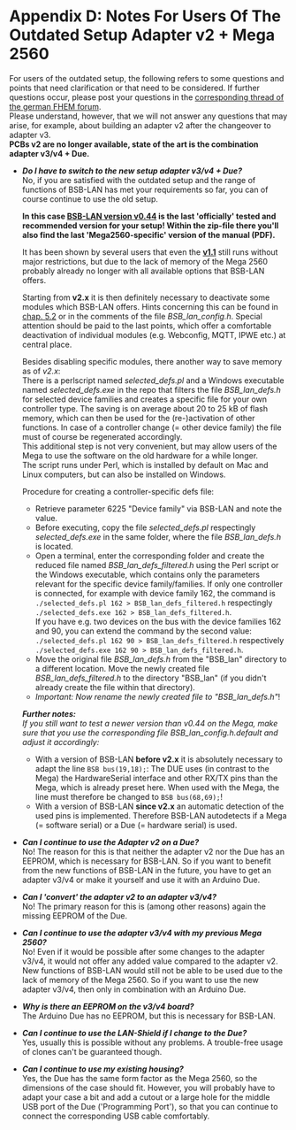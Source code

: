 # Appendix D: Notes For Users Of The Outdated Setup Adapter v2 + Mega 2560

For users of the outdated setup, the following refers to some questions and points that need clarification or that need to 
be considered. If further questions occur, please post your questions in the [corresponding thread of the german FHEM forum](https://forum.fhem.de/index.php/topic,29762.0.html).  
Please understand, however, that we will not answer any questions that may arise, for example, about building an adapter v2 after the changeover to adapter v3.  
**PCBs v2 are no longer available, state of the art is the combination adapter v3/v4 + Due.**  
  
- ***Do I have to switch to the new setup adapter v3/v4 + Due?***  
No, if you are satisfied with the outdated setup and the range of functions of BSB-LAN has met your requirements so far, 
you can of course continue to use the old setup.  
  
  **In this case [BSB-LAN version v0.44](https://github.com/fredlcore/bsb_lan/releases/tag/v0.44) is the last 'officially' 
tested and recommended version for your setup! Within the zip-file there you'll also find the last 'Mega2560-specific' version of the manual (PDF).**  
  
  It has been shown by several users that even the **[v1.1](https://github.com/fredlcore/bsb_lan/releases/tag/v1.1)** still runs without major restrictions, but due to the lack of memory of the Mega 2560 probably already no longer with all available options that BSB-LAN offers.  
  
  Starting from **v2.x** it is then definitely necessary to deactivate some modules which BSB-LAN offers. Hints concerning this can be found in [chap. 5.2](chap05.md#52-configuration-by-adjusting-the-settings-within-bsb_lan_configh) or in the comments of the file *BSB_lan_config.h*. Special attention should be paid to the last points, which offer a comfortable deactivation of individual modules (e.g. Webconfig, MQTT, IPWE etc.) at central place. 
   
  Besides disabling specific modules, there another way to save memory as of *v2.x*:  
There is a perlscript named *selected_defs.pl* and a Windows executable named *selected_defs.exe* in the repo that filters the file *BSB_lan_defs.h* for selected device families and creates a specific file for your own controller type. The saving is on average about 20 to 25 kB of flash memory, which can then be used for the (re-)activation of other functions. In case of a controller change (= other device family) the file must of course be regenerated accordingly.  
  This additional step is not very convenient, but may allow users of the Mega to use the software on the old hardware for a while longer.  
  The script runs under Perl, which is installed by default on Mac and Linux computers, but can also be installed on Windows.
   
  Procedure for creating a controller-specific defs file:  
  - Retrieve parameter 6225 "Device family" via BSB-LAN and note the value.  
  - Before executing, copy the file *selected_defs.pl* respectingly *selected_defs.exe* in the same folder, where the file *BSB_lan_defs.h* is located.   
  - Open a terminal, enter the corresponding folder and create the reduced file named *BSB_lan_defs_filtered.h* using the Perl script or the Windows executable, which contains only the parameters relevant for the specific device family/families. If only one controller is connected, for example with device family 162, the command is  
  `./selected_defs.pl 162 > BSB_lan_defs_filtered.h` respectingly  
  `./selected_defs.exe 162 > BSB_lan_defs_filtered.h`.  
  If you have e.g. two devices on the bus with the device families 162 and 90, you can extend the command by the second value:  
  `./selected_defs.pl 162 90 > BSB_lan_defs_filtered.h` respectively  
  `./selected_defs.exe 162 90 > BSB_lan_defs_filtered.h`.    
  - Move the original file *BSB_lan_defs.h* from the "BSB_lan" directory to a different location. Move the newly created file *BSB_lan_defs_filtered.h* to the directory "BSB_lan" (if you didn't already create the file within that directory).  
  - *Important: Now rename the newly created file to "BSB_lan_defs.h"*!  
  
  ***Further notes:***  
  *If you still want to test a newer version than v0.44 on the Mega, make sure that you use the corresponding file BSB_lan_config.h.default and adjust it accordingly:*    
  - With a version of BSB-LAN **before v2.x** it is absolutely necessary to adapt the line `BSB bus(19,18);`: The DUE uses (in contrast to the Mega) the HardwareSerial interface and other RX/TX pins than the Mega, which is already preset here. When used with the Mega, the line must therefore be changed to `BSB bus(68,69);`!  
  - With a version of BSB-LAN **since v2.x** an automatic detection of the used pins is implemented. Therefore BSB-LAN autodetects if a Mega (= software serial) or a Due (= hardware serial) is used.    
  
- ***Can I continue to use the Adapter v2 on a Due?***  
No! The reason for this is that neither the adapter v2 nor the Due has an EEPROM, which is necessary for BSB-LAN.
So if you want to benefit from the new functions of BSB-LAN in the future, you have to get an adapter v3/v4 or make it yourself 
and use it with an Arduino Due.  
  
- ***Can I 'convert' the adapter v2 to an adapter v3/v4?***  
No! The primary reason for this is (among other reasons) again the missing EEPROM of the Due.  
  
- ***Can I continue to use the adapter v3/v4 with my previous Mega 2560?***  
No! Even if it would be possible after some changes to the adapter v3/v4, it would not offer any added value compared to the 
adapter v2. New functions of BSB-LAN would still not be able to be used due to the lack of memory of the Mega 2560. 
So if you want to use the new adapter v3/v4, then only in combination with an Arduino Due.  
  
- ***Why is there an EEPROM on the v3/v4 board?***  
The Arduino Due has no EEPROM, but this is necessary for BSB-LAN.  
  
- ***Can I continue to use the LAN-Shield if I change to the Due?***  
Yes, usually this is possible without any problems. A trouble-free usage of clones can't be guaranteed though.  
  
- ***Can I continue to use my existing housing?***  
Yes, the Due has the same form factor as the Mega 2560, so the dimensions of the case should fit. However, you will probably 
have to adapt your case a bit and add a cutout or a large hole for the middle USB port of the Due ('Programming Port'), 
so that you can continue to connect the corresponding USB cable comfortably.  
  
  

  
